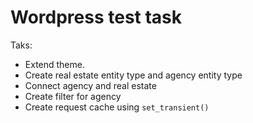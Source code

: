 # Wordpress test task

Taks:
* Extend theme.
* Create real estate entity type and agency entity type
* Connect agency and real estate
* Create filter for agency
* Create request cache using `set_transient()`  

